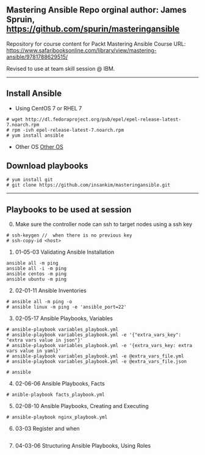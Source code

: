 ## Mastering Ansible Repo orginal author: James Spruin, https://github.com/spurin/masteringansible

Repository for course content for Packt Mastering Ansible Course
URL: https://www.safaribooksonline.com/library/view/mastering-ansible/9781788629515/

Revised to use at team skill session @ IBM.
____

## Install Ansible
- Using CentOS 7 or RHEL 7
```
# wget http://dl.fedoraproject.org/pub/epel/epel-release-latest-7.noarch.rpm
# rpm -ivh epel-release-latest-7.noarch.rpm
# yum install ansible
```
- Other OS [Other OS](http://docs.ansible.com/ansible/latest/installation_guide/intro_installation.html#installing-the-control-machine)

## Download playbooks
```
# yum install git
# git clone https://github.com/insankim/masteringansible.git
```
____

## Playbooks to be used at session
0. Make sure the controller node can ssh to target nodes using a ssh key
```
# ssh-keygen //  when there is no previous key
# ssh-copy-id <host>

```
1. 01-05-03 Validating Ansible Installation
```
ansible all -m ping
ansible all -i -m ping
ansible centos -m ping
ansible ubuntu -m ping
```

2. 02-01-11 Ansible Inventories
```
# ansible all -m ping -o
# ansible linux -m ping -e 'ansible_port=22'
```

3. 02-05-17 Ansible Playbooks, Variables
```
# ansible-playbook variables_playbook.yml
# ansible-playbook variables_playbook.yml -e '{"extra_vars_key": "extra vars value in json"}'
# ansible-playbook variables_playbook.yml -e '{extra_vars_key: extra vars value in yaml}'
# ansible-playbook variables_playbook.yml -e @extra_vars_file.yml
# ansible-playbook variables_playbook.yml -e @extra_vars_file.json

# ansible
```

4. 02-06-06 Ansible Playbooks, Facts
```
# anible-playbook facts_playbook.yml
```

5. 02-08-10 Ansible Playbooks, Creating and Executing
```
# ansible-playbook nginx_playbook.yml
```

6. 03-03 Register and when
``` # ansible-playbook register_when_playbook.yml
```

7. 04-03-06 Structuring Ansible Playbooks, Using Roles
```# ansible-playbook nginx_awsomeweb_plybook.yml
```
